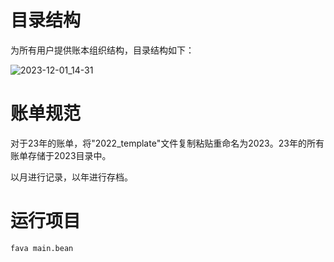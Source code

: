 # 目录结构

为所有用户提供账本组织结构，目录结构如下：

![2023-12-01_14-31](https://daihaorui.oss-cn-hangzhou.aliyuncs.com/djangoblog/202312011432773.png)

# 账单规范

对于23年的账单，将"2022_template"文件复制粘贴重命名为2023。23年的所有账单存储于2023目录中。

以月进行记录，以年进行存档。

# 运行项目

```shell
fava main.bean
```
